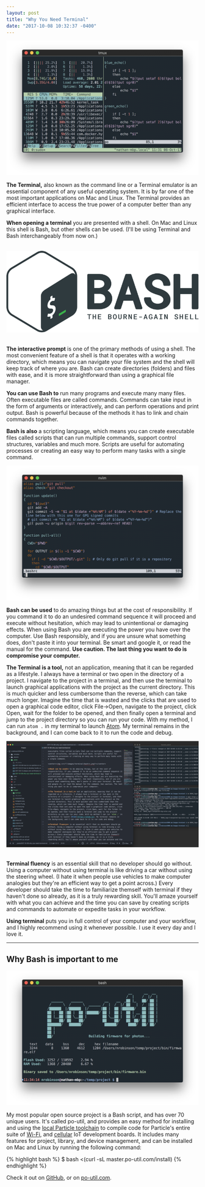 ```yaml
---
layout: post
title: "Why You Need Terminal"
date: "2017-10-08 10:32:37 -0400"
---
```


<center><img src="/images/terminal/title.png"></center>

**The Terminal,** also known as the command line or a Terminal emulator is an essential component of any useful operating system. It is by far one of the most important applications on Mac and Linux. The Terminal provides an efficient interface to access the true power of a computer better than any graphical interface.

**When opening a terminal** you are presented with a shell. On Mac and Linux this shell is Bash, but other shells can be used. (I'll be using Terminal and Bash interchangeably from now on.)

<br>
<center><img src="/images/terminal/bash.svg"></center>
<br>

**The interactive prompt** is one of the primary methods of using a shell. The most convenient feature of a shell is that it operates with a working directory, which means you can navigate your file system and the shell will keep track of where you are. Bash can create directories (folders) and files with ease, and it is more straightforward than using a graphical file manager.

**You can use Bash to** run many programs and execute many many files. Often executable files are called commands. Commands can take input in the form of arguments or interactively, and can perform operations and print output. Bash is powerful because of the methods it has to link and chain commands together.

**Bash is also** a scripting language, which means you can create executable files called scripts that can run multiple commands, support control structures, variables and much more. Scripts are useful for automating processes or creating an easy way to perform many tasks with a single command.

<center><img src="/images/terminal/bashrc.png"></center>

**Bash can be used** to do amazing things but at the cost of responsibility. If you command it to do an undesired command sequence it will proceed and execute without hesitation, which may lead to unintentional or damaging effects. When using Bash you are executing the power you have over the computer. Use Bash responsibly, and if you are unsure what something does, don't paste it into your terminal. Be smart and google it, or read the manual for the command. **Use caution. The last thing you want to do is compromise your computer.**

**The Terminal is a tool,** not an application, meaning that it can be regarded as a lifestyle. I always have a terminal or two open in the directory of a project. I navigate to the project in a terminal, and then use the terminal to launch graphical applications with the project as the current directory. This is much quicker and less cumbersome than the reverse, which can take much longer. Imagine the time that is wasted and the clicks that are used to open a graphical code editor, click File->Open, navigate to the project, click Open, wait for the folder to be opened, and then finally open a terminal and jump to the project directory so you can run your code. With my method, I can run `atom .` in my terminal to launch [Atom](https://atom.io). My terminal remains in the background, and I can come back to it to run the code and debug.

<center><img src="/images/terminal/atom_1200px.png"></center>
<br>

**Terminal fluency** is an essential skill that no developer should go without. Using a computer without using terminal is like driving a car without using the steering wheel. (I hate it when people use vehicles to make computer analogies but they're an efficient way to get a point across.) Every developer should take the time to familiarize themself with terminal if they haven't done so already, as it is a truly rewarding skill. You'll amaze yourself with what you can achieve and the time you can save by creating scripts and commands to automate or expedite tasks in your workflow.

**Using terminal** puts you in full control of your computer and your workflow, and I highly recommend using it whenever possible. I use it every day and I love it.

---------

## Why Bash is important to me

<center><img src="/images/terminal/po.png"></center>

My most popular open source project is a Bash script, and has over 70 unique users. It's called po-util, and provides an easy method for installing and using the [local Particle toolchain](https://github.com/spark/firmware/) to compile code for Particle's entire suite of [Wi-Fi](https://www.particle.io/products/hardware/photon-wifi-dev-kit), and [cellular](https://www.particle.io/products/hardware/electron-cellular-dev-kit) IoT development boards. It includes many features for project, library, and device management, and can be installed on Mac and Linux by running the following command:

{% highlight bash %}
$ bash <(curl -sL master.po-util.com/install)
{% endhighlight %}

Check it out on [GitHub](https://github.com/nrobinson2000/po-util), or on [po-util.com](https://po-util.com).
